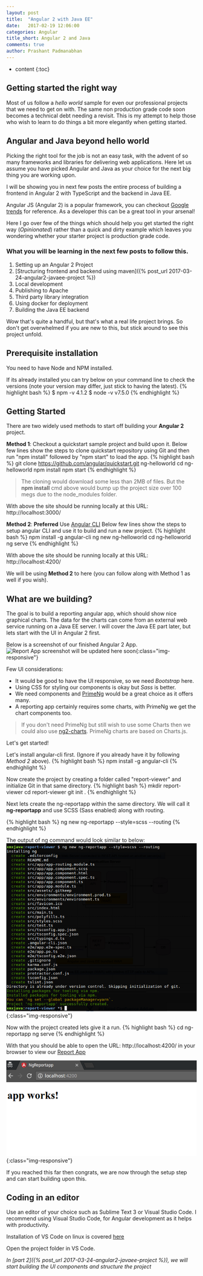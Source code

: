 ```yaml
---
layout: post
title:  "Angular 2 with Java EE"
date:   2017-02-19 12:06:00
categories: Angular
title_short: Angular 2 and Java
comments: true
author: Prashant Padmanabhan
---
```

* content
{:toc}

## Getting started the right way
Most of us follow a *hello world* sample for even our professional projects that we need to get on with.
The same non production grade code soon becomes a technical debt needing a revisit.
This is my attempt to help those who wish to learn to do things a bit more elegantly when getting started.

## Angular and Java beyond hello world
Picking the right tool for the job is not an easy task, with the advent of so many frameworks and libraries for delivering web applications.
Here let us assume you have picked Angular and Java as your choice for the next big thing you are working upon.

I will be showing you in next few posts the entire process of building a frontend in Angular 2 with TypeScript and the backend in Java EE.

Angular JS (Angular 2) is a popular framework, you can checkout [Google trends](https://www.google.com/trends/explore?q=Angular%202) for reference.
As a developer this can be a great tool in your arsenal!

Here I go over few of the things which should help you get started the right way (*Opinionated*) rather than a quick and dirty example which leaves you wondering whether your starter project is production grade code.

### What you will be learning in the next few posts to follow this.
1. Setting up an Angular 2 Project
2. [Structuring frontend and backend using maven]({% post_url 2017-03-24-angular2-javaee-project %})
3. Local development
4. Publishing to Apache
5. Third party library integration
6. Using docker for deployment
7. Building the Java EE backend

Wow that's quite a handful, but that's what a real life project brings. So don't get overwhelmed if you are new to this, but stick around to see this project unfold.

## Prerequisite installation
You need to have Node and NPM installed.

If its already installed you can try below on your command line to check the versions (note your version may differ, just stick to having the latest).
{% highlight bash %}
$ npm -v
4.1.2
$ node -v
v7.5.0
{% endhighlight %}

## Getting Started

There are two widely used methods to start off building your **Angular 2** project.

**Method 1**: Checkout a quickstart sample project and build upon it.
Below few lines show the steps to clone quickstart repository using Git and then run "npm install" followed by "npm start" to load the app.
{% highlight bash %}
git clone https://github.com/angular/quickstart.git ng-helloworld
cd ng-helloworld
npm install
npm start
{% endhighlight %}

>The cloning would download some less than 2MB of files.
But the **npm install** cmd above would bump up the project size over 100 megs due to the node_modules folder.

With above the site should be running locally at this URL: http://localhost:3000/

**Method 2**: **Preferred** Use [Angular CLI](https://cli.angular.io/)
Below few lines show the steps to setup angular CLI and use it to build and run a new project.
{% highlight bash %}
npm install -g angular-cli
ng new ng-helloworld
cd ng-helloworld
ng serve 
{% endhighlight %}

With above the site should be running locally at this URL: http://localhost:4200/

We will be using **Method 2** to here (you can follow along with Method 1 as well if you wish).

## What are we building?
The goal is to build a reporting angular app, which should show nice graphical charts.
The data for the charts can come from an external web service running on a Java EE server.
I will cover the Java EE part later, but lets start with the UI in Angular 2 first.

Below is a screenshot of our finished Angular 2 App.
![Report App screenshot will be updated here soon](/assets/images/ng_reportapp_project.png){:class="img-responsive"}

Few UI considerations:
- It would be good to have the UI responsive, so we need *Bootstrap* here.
- Using CSS for styling our components is okay but *Sass* is better.
- We need components and [PrimeNg](http://www.primefaces.org/primeng/) would be a great choice as it offers many.
- A reporting app certainly requires some charts, with PrimeNg we get the chart components too.

>If you don't need PrimeNg but still wish to use some Charts then we could also use [ng2-charts](http://valor-software.com/ng2-charts/).
PrimeNg charts are based on Charts.js.


Let's get started! 

Let's install angular-cli first. (Ignore if you already have it by following *Method 2* above).
{% highlight bash %}
npm install -g angular-cli
{% endhighlight %}

Now create the project by creating a folder called "report-viewer" and initialize Git in that same directory.
{% highlight bash %}
mkdir report-viewer
cd report-viewer
git init .
{% endhighlight %}

Next lets create the ng-reportapp within the same directory.
We will call it **ng-reportapp** and use SCSS (Sass enabled) along with routing.

{% highlight bash %}
ng new ng-reportapp --style=scss --routing
{% endhighlight %}

The output of ng command would look similar to below:
![Angular 2 Project](/assets/images/ng_new_reportapp.png){:class="img-responsive"}

Now with the project created lets give it a run.
{% highlight bash %}
cd ng-reportapp
ng serve 
{% endhighlight %}

With that you should be able to open the URL: http://localhost:4200/ in your browser to view our [Report App](http://localhost:4200)

![Running on localhost](/assets/images/ng_cli_project_running.png){:class="img-responsive"}

If you reached this far then congrats, we are now through the setup step and can start building upon this.

## Coding in an editor

Use an editor of your choice such as Sublime Text 3 or Visual Studio Code. I recommend using Visual Studio Code, for Angular development as it helps with productivity.

Installation of VS Code on linux is covered [here](https://code.visualstudio.com/docs/setup/linux)

Open the project folder in VS Code.

*In [part 2]({% post_url 2017-03-24-angular2-javaee-project %}), we will start building the UI components and structure the project*